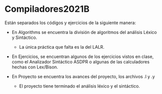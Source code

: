 # Compiladores2021B

Están separados los códigos y ejercicios de la siguiente manera:

- En Algorithms se encuentra la división de algoritmos del análisis Léxico y Sintáctico.
  - La única práctica que falta es la del LALR.
- En Ejercicios, se encuentran algunos de los ejercicios vistos en clase, como el Analizador Sintáctico ASDPR o algunas de las calculadores hechas con Lex/Bison.
  

- En Proyecto se encuentra los avances del proyecto, los archivos .l y .y
  - El proyecto tiene terminado el análisis léxico y el sintáctico.
